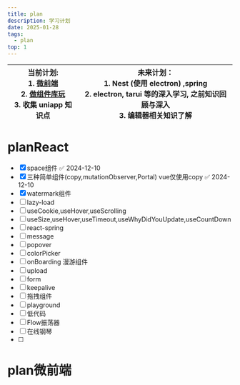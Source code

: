 ```yaml
---
title: plan
description: 学习计划
date: 2025-01-28
tags:
  - plan
top: 1
---
```



| 当前计划:<br>1. [微前端](#plan微前端)<br>2. [做组件库玩](#planReact)<br>3. 收集 uniapp 知识点 | 未来计划：<br>1. Nest (使用 electron) ,spring<br>2. electron, tarui 等的深入学习, 之前知识回顾与深入<br>3. 编辑器相关知识了解 |
| ------------------------------------------------------------------------- | ---------------------------------------------------------------------------------------------- |
# planReact
- [x] space组件  ✅ 2024-12-10
- [x] 三种简单组件(copy,mutationObserver,Portal) vue仅使用copy  ✅ 2024-12-10
- [x] watermark组件
- [ ] lazy-load
- [ ] useCookie,useHover,useScrolling
- [ ] useSize,useHover,useTimeout,useWhyDidYouUpdate,useCountDown
- [ ] react-spring
- [ ] message
- [ ] popover
- [ ] colorPicker
- [ ] onBoarding 漫游组件
- [ ] upload
- [ ] form
- [ ] keepalive
- [ ] 拖拽组件
- [ ] playground
- [ ] 低代码
- [ ] Flow振荡器
- [ ] 在线钢琴
- [ ] 

# plan微前端